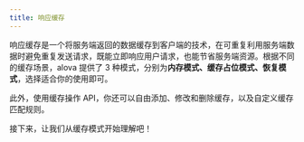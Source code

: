 ```yaml
---
title: 响应缓存
---
```


响应缓存是一个将服务端返回的数据缓存到客户端的技术，在可重复利用服务端数据时避免重复发送请求，既能立即响应用户请求，也能节省服务端资源。根据不同的缓存场景，alova 提供了 3 种模式，分别为**内存模式、缓存占位模式、恢复模式**，选择适合你的使用即可。

此外，使用缓存操作 API，你还可以自由添加、修改和删除缓存，以及自定义缓存匹配规则。

接下来，让我们从缓存模式开始理解吧！
